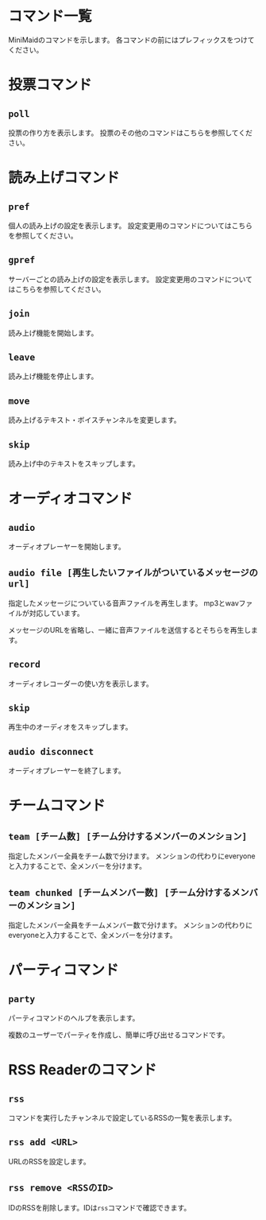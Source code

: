 # コマンド一覧

MiniMaidのコマンドを示します。
各コマンドの前にはプレフィックスをつけてください。

# 投票コマンド

## `poll`

投票の作り方を表示します。
投票のその他のコマンドはこちらを参照してください。

# 読み上げコマンド

## `pref`

個人の読み上げの設定を表示します。
設定変更用のコマンドについてはこちらを参照してください。

## `gpref`

サーバーごとの読み上げの設定を表示します。
設定変更用のコマンドについてはこちらを参照してください。

## `join`

読み上げ機能を開始します。

## `leave`

読み上げ機能を停止します。

## `move`

読み上げるテキスト・ボイスチャンネルを変更します。

## `skip`

読み上げ中のテキストをスキップします。


# オーディオコマンド

## `audio`

オーディオプレーヤーを開始します。

## `audio file [再生したいファイルがついているメッセージのurl]`

指定したメッセージについている音声ファイルを再生します。
mp3とwavファイルが対応しています。

メッセージのURLを省略し、一緒に音声ファイルを送信するとそちらを再生します。

## `record`

オーディオレコーダーの使い方を表示します。

## `skip`

再生中のオーディオをスキップします。

## `audio disconnect`

オーディオプレーヤーを終了します。

# チームコマンド

## `team [チーム数] [チーム分けするメンバーのメンション]`

指定したメンバー全員をチーム数で分けます。
メンションの代わりにeveryoneと入力することで、全メンバーを分けます。

## `team chunked [チームメンバー数] [チーム分けするメンバーのメンション]`

指定したメンバー全員をチームメンバー数で分けます。
メンションの代わりにeveryoneと入力することで、全メンバーを分けます。

# パーティコマンド

## `party`

パーティコマンドのヘルプを表示します。

複数のユーザーでパーティを作成し、簡単に呼び出せるコマンドです。

# RSS Readerのコマンド

## `rss`

コマンドを実行したチャンネルで設定しているRSSの一覧を表示します。

## `rss add <URL>`

URLのRSSを設定します。

## `rss remove <RSSのID>`

IDのRSSを削除します。IDは`rss`コマンドで確認できます。

